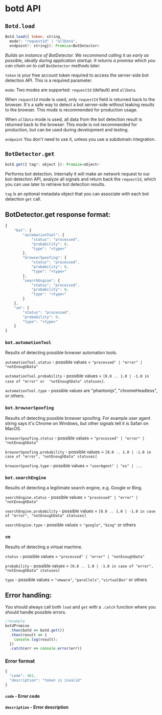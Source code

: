 # botd API

## `Botd.load`

```js
Botd.load({ token: string, 
  mode?: "requestId" | "allData",
  endpoint?: string}): Promise<BotDetector>
```

_Builds an instance of BotDetector. We recommend calling it as early as possible, 
ideally during application startup. It returns a promise which you can chain on to call `BotDetector` methods later._

`token` is your free account token required to access the server-side bot detection API.
This is a required parameter.

`mode`: Two modes are supported: `requestId` (default) and `allData`.

When `requestId` mode is used, only `requestId` field is returned back to the browser.
It's a safe way to detect a bot server-side without leaking results to the browser.
This mode is recommended for production usage.

When `allData` mode is used, all data from the bot detection result is returned back to the browser. 
This mode is not recommended for production, but can be used during development and testing.


`endpoint` You don't need to use it, unless you use a subdomain integration. 

## `BotDetector.get`

```js
botd.get({ tag?: object }): Promise<object>`
```

Performs bot detection. Internally it will make an network request to our bot-detection API,
analyze all signals and return back the `requestId`, which you can use later to retrieve bot detection results.

`tag` is an optional metadata object that you can associate with each bot detection `get` call.


## BotDetector.get response format:

```js
{
    "bot": {
        "automationTool": {
            "status": "processed",
            "probability": 0,
            "type": "<type>"
        },
        "browserSpoofing": {
            "status": "processed",
            "probability": 0,
            "type": "<type>"
        },
        "searchEngine": {
            "status": "processed",
            "probability": 0,
            "type": "<type>"
        }
    },
    "vm": {
        "status": "processed",
        "probability": 0,
        "type": "<type>"
    }
}
```

### `bot.automationTool`

Results of detecting possible browser automation tools.

`automationTool.status` - possible values = `"processed" | "error" | "notEnoughData"`

`automationTool.probability` - possible values = `[0.0 .. 1.0 | -1.0 in case of "error" or  "notEnoughData" statuses]`.

`automationTool.type` - possible values are "phantomjs",  "chromeHeadless", or others.

### `bot.browserSpoofing`

Results of detecting possible browser spoofing.
For example user agent string says it's Chrome on Windows, but other signals tell it is 
Safari on MacOS.

`browserSpoofing.status` - possible values = `"processed" | "error" | "notEnoughData"`

`browserSpoofing.probability` - possible values = `[0.0 .. 1.0 | -1.0 in case of "error", "notEnoughData" statuses]`

`browserSpoofing.type` - possible values = `"userAgent" | "os" | ...`

### `bot.searchEngine`

Results of detecting a legitimate search engine, e.g. Google or Bing.

`searchEngine.status` - possible values = `"processed" | "error" | "notEnoughData"`

`searchEngine.probability` - possible values = `[0.0 .. 1.0 | -1.0 in case of "error", "notEnoughData" statuses]`

`searchEngine.type` - possible values = `"google"`, `"bing"` or others

### `vm`

Results of detecting a virtual machine.

`status` - possible values = `"processed" | "error" | "notEnoughData"`

`probability` - possible values = `[0.0 .. 1.0 | -1.0 in case of "error", "notEnoughData" statuses]`

`type` - possible values = `"vmware"`, `"parallels"`, `"virtualBox"` or others

## Error handling:

You should always call both `load` and `get` with a `.catch` function where you should handle possible errors. 

```js
//example
botdPromise
  .then(botd => botd.get())
  .then(result => {
    console.log(result);
  })
  .catch(err => console.error(err))
```

### Error format

```js
{
  "code": 401,
  "description": "token is invalid"
}
```

#### `code` - Error code

#### `description` - Error description
